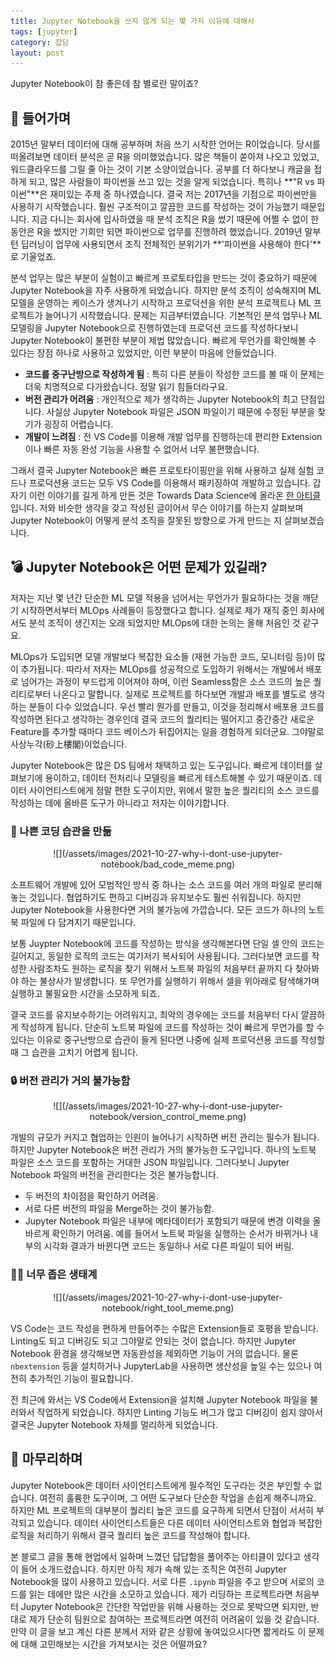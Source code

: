 ```yaml
---
title: Jupyter Notebook을 쓰지 않게 되는 몇 가지 이유에 대해서
tags: [jupyter]
category: 잡담
layout: post
---
```


Jupyter Notebook이 참 좋은데 참 별로란 말이죠?

<!--more-->


## 🛴 **들어가며**

2015년 말부터 데이터에 대해 공부하며 처음 쓰기 시작한 언어는 R이었습니다. 당시를 떠올려보면 데이터 분석은 곧 R을 의미했었습니다. 많은 책들이 쏟아져 나오고 있었고, 워드클라우드를 그릴 줄 아는 것이 기본 소양이었습니다. 공부를 더 하다보니 캐글을 접하게 되고, 많은 사람들이 파이썬을 쓰고 있는 것을 알게 되었습니다. 특히나 **"R vs 파이썬"**은 재미있는 주제 중 하나였습니다.
결국 저는 2017년을 기점으로 파이썬만을 사용하기 시작했습니다. 훨씬 구조적이고 깔끔한 코드를 작성하는 것이 가능했기 때문입니다. 지금 다니는 회사에 입사하였을 때 분석 조직은 R을 썼기 때문에 어쩔 수 없이 한동안은 R을 썼지만 기회만 되면 파이썬으로 업무를 진행하려 했었습니다. 2019년 말부턴 딥러닝이 업무에 사용되면서 조직 전체적인 분위기가 **'파이썬을 사용해야 한다'**로 기울었죠.

분석 업무는 많은 부분이 실험이고 빠르게 프로토타입을 만드는 것이 중요하기 때문에 Jupyter Notebook을 자주 사용하게 되었습니다. 하지만 분석 조직이 성숙해지며 ML 모델을 운영하는 케이스가 생겨나기 시작하고 프로덕션을 위한 분석 프로젝트나 ML 프로젝트가 늘어나기 시작했습니다. 문제는 지금부터였습니다. 기본적인 분석 업무나 ML 모델링을 Jupyter Notebook으로 진행하였는데 프로덕션 코드를 작성하다보니 Jupyter Notebook이 불편한 부분이 제법 많았습니다. 빠르게 무언가를 확인해볼 수 있다는 장점 하나로 사용하고 있었지만, 이런 부분이 마음에 안들었습니다.

- **코드를 중구난방으로 작성하게 됨**
: 특히 다른 분들이 작성한 코드를 볼 때 이 문제는 더욱 치명적으로 다가왔습니다. 정말 읽기 힘들더라구요.
- **버전 관리가 어려움**
: 개인적으로 제가 생각하는 Jupyter Notebook의 최고 단점입니다. 사실상 Jupyter Notebook 파일은 JSON 파일이기 때문에 수정된 부분을 찾기가 굉장히 어렵습니다.
- **개발이 느려짐**
: 전 VS Code를 이용해 개발 업무를 진행하는데 편리한 Extension이나 빠른 자동 완성 기능을 사용할 수 없어서 너무 불편했습니다.

그래서 결국 Jupyter Notebook은 빠른 프로토타이핑만을 위해 사용하고 실제 실험 코드나 프로덕션용 코드는 모두 VS Code를 이용해서 패키징하여 개발하고 있습니다. 갑자기 이런 이야기를 길게 하게 만든 것은 Towards Data Science에 올라온 [한 아티클](https://towardsdatascience.com/3-reasons-why-jupyter-notebook-is-steering-your-team-the-wrong-way-abb53cc46823)입니다. 저와 비슷한 생각을 갖고 작성된 글이어서 무슨 이야기를 하는지 살펴보며 Jupyter Notebook이 어떻게 분석 조직을 잘못된 방향으로 가게 만드는 지 살펴보겠습니다.

## 💣 Jupyter Notebook은 어떤 문제가 있길래?

저자는 지난 몇 년간 단순한 ML 모델 적용을 넘어서는 무언가가 필요하다는 것을 깨닫기 시작하면서부터 MLOps 사례들이 등장했다고 합니다. 실제로 제가 재직 중인 회사에서도 분석 조직이 생긴지는 오래 되었지만 MLOps에 대한 논의는 올해 처음인 것 같구요.

MLOps가 도입되면 모델 개발보다 복잡한 요소들 (재현 가능한 코드, 모니터링 등)이 많이 추가됩니다. 따라서 저자는 MLOps를 성공적으로 도입하기 위해서는 개발에서 배포로 넘어가는 과정이 부드럽게 이어져야 하며, 이런 Seamless함은 소스 코드의 높은 퀄리티로부터 나온다고 말합니다. 실제로 프로젝트를 하다보면 개발과 배포를 별도로 생각하는 분들이 다수 있었습니다. 우선 빨리 뭔가를 만들고, 이것을 정리해서 배포용 코드를 작성하면 된다고 생각하는 경우인데 결국 코드의 퀄리티는 떨어지고 중간중간 새로운 Feature를 추가할 때마다 코드 베이스가 뒤집어지는 일을 경험하게 되더군요. 그야말로 사상누각(砂上樓閣)이었습니다.

Jupyter Notebook은 많은 DS 팀에서 채택하고 있는 도구입니다. 빠르게 데이터를 살펴보기에 용이하고, 데이터 전처리나 모델링을 빠르게 테스트해볼 수 있기 때문이죠. 데이터 사이언티스트에게 정말 편한 도구이지만, 위에서 말한 높은 퀄리티의 소스 코드를 작성하는 데에 올바른 도구가 아니라고 저자는 이야기합니다.

### 🧶 나쁜 코딩 습관을 만듦

<div align="center" markdown="1">
  ![](/assets/images/2021-10-27-why-i-dont-use-jupyter-notebook/bad_code_meme.png)
</div>

소프트웨어 개발에 있어 모범적인 방식 중 하나는 소스 코드를 여러 개의 파일로 분리해놓는 것입니다. 협업하기도 편하고 디버깅과 유지보수도 훨씬 쉬워집니다. 하지만 Jupyter Notebook을 사용한다면 거의 불가능에 가깝습니다. 모든 코드가 하나의 노트북 파일에 다 담겨지기 때문입니다.

보통 Juypter Notebook에 코드를 작성하는 방식을 생각해본다면 단일 셀 안의 코드는 길어지고, 동일한 로직의 코드는 여기저기 복사되어 사용됩니다. 그러다보면 코드를 작성한 사람조차도 원하는 로직을 찾기 위해서 노트북 파일의 처음부터 끝까지 다 찾아봐야 하는 불상사가 발생합니다. 또 무언가를 실행하기 위해서 셀을 위아래로 탐색해가며 실행하고 불필요한 시간을 소모하게 되죠.

결국 코드를 유지보수하기는 어려워지고, 최악의 경우에는 코드를 처음부터 다시 깔끔하게 작성하게 됩니다. 단순히 노트북 파일에 코드를 작성하는 것이 빠르게 무언가를 할 수 있다는 이유로 중구난방으로 습관이 들게 된다면 나중에 실제 프로덕션용 코드를 작성할 때 그 습관을 고치기 어렵게 됩니다.

### 🔒 버전 관리가 거의 불가능함

<div align="center" markdown="1">
  ![](/assets/images/2021-10-27-why-i-dont-use-jupyter-notebook/version_control_meme.png)
</div>

개발의 규모가 커지고 협업하는 인원이 늘어나기 시작하면 버전 관리는 필수가 됩니다. 하지만 Jupyter Notebook은 버전 관리가 거의 불가능한 도구입니다. 하나의 노트북 파일은 소스 코드를 포함하는 거대한 JSON 파일입니다. 그러다보니 Jupyter Notebook 파일의 버전을 관리한다는 것은 불가능합니다.

- 두 버전의 차이점을 확인하기 어려움.
- 서로 다른 버전의 파일을 Merge하는 것이 불가능함.
- Jupyter Notebook 파일은 내부에 메타데이터가 포함되기 때문에 변경 이력을 올바르게 확인하기 어려움.
예를 들어서 노트북 파일을 실행하는 순서가 바뀌거나 내부의 시각화 결과가 바뀐다면 코드는 동일하나 서로 다른 파일이 되어 버림.

### 🤷‍♂️ 너무 좁은 생태계

<div align="center" markdown="1">
  ![](/assets/images/2021-10-27-why-i-dont-use-jupyter-notebook/right_tool_meme.png)
</div>

VS Code는 코드 작성을 편하게 만들어주는 수많은 Extension들로 호평을 받습니다. Linting도 되고 디버깅도 되고 그야말로 안되는 것이 없습니다. 하지만 Jupyter Notebook 환경을 생각해보면 자동완성을 제외하면 기능이 거의 없습니다. 물론 `nbextension` 등을 설치하거나 JupyterLab을 사용하면 생산성을 높일 수는 있으나 여전히 추가적인 기능이 필요합니다. 

전 최근에 와서는 VS Code에서 Extension을 설치해 Jupyter Notebook 파일을 불러와서 작업하게 되었습니다. 하지만 Linting 기능도 버그가 많고 디버깅이 쉽지 않아서 결국은 Jupyter Notebook 자체를 멀리하게 되었습니다.

## 🙏 마무리하며

Jupyter Notebook은 데이터 사이언티스트에게 필수적인 도구라는 것은 부인할 수 없습니다. 여전히 훌륭한 도구이며, 그 어떤 도구보다 단순한 작업을 손쉽게 해주니까요. 하지만 ML 프로젝트의 대부분이 퀄리티 높은 코드를 요구하게 되면서 단점이 서서히 부각되고 있습니다. 데이터 사이언티스트들은 다른 데이터 사이언티스트와 협업과 복잡한 로직을 처리하기 위해서 결국 퀄리티 높은 코드를 작성해야 합니다. 

본 블로그 글을 통해 현업에서 일하며 느꼈던 답답함을 풀어주는 아티클이 있다고 생각이 들어 소개드렸습니다. 하지만 아직 제가 속해 있는 조직은 여전히 Jupyter Notebook을 많이 사용하고 있습니다. 서로 다른 `.ipynb` 파일을 주고 받으며 서로의 코드를 읽는 데에만 많은 시간을 소모하고 있습니다. 제가 리딩하는 프로젝트라면 처음부터 Jupyter Notebook은 간단한 작업만을 위해 사용하는 것으로 못박으면 되지만, 반대로 제가 단순히 팀원으로 참여하는 프로젝트라면 여전히 어려움이 있을 것 같습니다. 만약 이 글을 보고 계신 다른 분께서 저와 같은 상황에 놓여있으시다면 짧게라도 이 문제에 대해 고민해보는 시간을 가져보시는 것은 어떨까요?